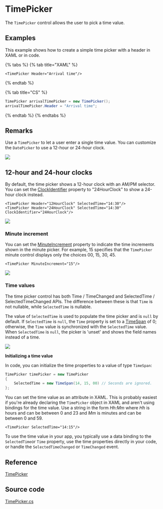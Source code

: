 # TimePicker

The `TimePicker` control allows the user to pick a time value.

## Examples

This example shows how to create a simple time picker with a header in XAML or in code.

{% tabs %}
{% tab title="XAML" %}
```markup
<TimePicker Header="Arrival time"/>
```
{% endtab %}

{% tab title="CS" %}
```csharp
TimePicker arrivalTimePicker = new TimePicker();
arrivalTimePicker.Header = "Arrival time";
```
{% endtab %}
{% endtabs %}

## Remarks <a href="#remarks" id="remarks"></a>

Use a `TimePicker` to let a user enter a single time value. You can customize the `DatePicker` to use a 12-hour or 24-hour clock.

![](<../../.gitbook/assets/image (22).png>)

## 12-hour and 24-hour clocks

By default, the time picker shows a 12-hour clock with an AM/PM selector. You can set the [ClockIdentifier](https://docs.microsoft.com/en-us/uwp/api/windows.ui.xaml.controls.timepicker.clockidentifier?view=winrt-19041#Windows\_UI\_Xaml\_Controls\_TimePicker\_ClockIdentifier) property to "24HourClock" to show a 24-hour clock instead.

```markup
<TimePicker Header="12HourClock" SelectedTime="14:30"/>
<TimePicker Header="24HourClock" SelectedTime="14:30" ClockIdentifier="24HourClock"/>
```

![](<../../.gitbook/assets/image (19).png>)

### Minute increment <a href="#minute-increment" id="minute-increment"></a>

You can set the [MinuteIncrement](https://docs.microsoft.com/en-us/uwp/api/windows.ui.xaml.controls.timepicker.minuteincrement?view=winrt-19041#Windows\_UI\_Xaml\_Controls\_TimePicker\_MinuteIncrement) property to indicate the time increments shown in the minute picker. For example, 15 specifies that the `TimePicker` minute control displays only the choices 00, 15, 30, 45.

```markup
<TimePicker MinuteIncrement="15"/>
```

![](<../../.gitbook/assets/image (10).png>)

### Time values <a href="#time-values" id="time-values"></a>

The time picker control has both Time / TimeChanged and SelectedTime / SelectedTimeChanged APIs. The difference between these is that `Time` is not nullable, while `SelectedTime` is nullable.

The value of `SelectedTime` is used to populate the time picker and is `null` by default. If `SelectedTime` is `null`, the `Time` property is set to a [TimeSpan](https://docs.microsoft.com/en-us/dotnet/api/system.timespan?view=dotnet-uwp-10.0\&preserve-view=true) of 0; otherwise, the `Time` value is synchronized with the `SelectedTime` value. When `SelectedTime` is `null`, the picker is 'unset' and shows the field names instead of a time.

![](<../../.gitbook/assets/image (20).png>)

**Initializing a time value**

In code, you can initialize the time properties to a value of type `TimeSpan`:

```csharp
TimePicker timePicker = new TimePicker
{
    SelectedTime = new TimeSpan(14, 15, 00) // Seconds are ignored.
};
```

You can set the time value as an attribute in XAML. This is probably easiest if you're already declaring the `TimePicker` object in XAML and aren't using bindings for the time value. Use a string in the form _Hh:Mm_ where _Hh_ is hours and can be between 0 and 23 and _Mm_ is minutes and can be between 0 and 59.

```markup
<TimePicker SelectedTime="14:15"/>
```

To use the time value in your app, you typically use a data binding to the `SelectedTime`or `Time` property, use the time properties directly in your code, or handle the `SelectedTimeChanged` or `TimeChanged` event.

## Reference <a href="#reference" id="reference"></a>

[TimePicker](http://reference.avaloniaui.net/api/Avalonia.Controls/TimePicker/)

## Source code <a href="#source-code" id="source-code"></a>

[TimePicker.cs](https://github.com/AvaloniaUI/Avalonia/blob/master/src/Avalonia.Controls/DateTimePickers/TimePicker.cs)
